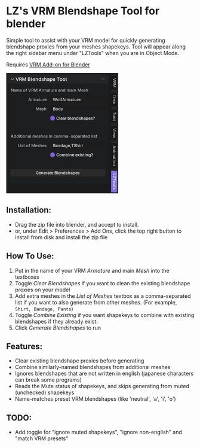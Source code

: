 # LZ's VRM Blendshape Tool for blender

Simple tool to assist with your VRM model for quickly generating blendshape proxies from your meshes shapekeys.
Tool will appear along the right sidebar menu under "LZTools" when you are in Object Mode.

Requires [VRM Add-on for Blender](https://vrm-addon-for-blender.info/en-us/)

![Screenshot of the add on window in blender](example_image.png "VRM Blendshape Tool Example")

## Installation:
- Drag the zip file into blender, and accept to install.
- or, under Edit > Preferences > Add Ons, click the top right button to install from disk and install the zip file

## How To Use:
1. Put in the name of your VRM *Armature* and main *Mesh* into the textboxes
2. Toggle *Clear Blendshapes* if you want to clean the existing blendshape proxies on your model
3. Add extra meshes in the *List of Meshes* textbox as a comma-separated list if you want to also generate from other meshes. (For example, `Shirt, Bandage, Pants`)
4. Toggle *Combine Existing* if you want shapekeys to combine with existing blendshapes if they already exist.
5. Click *Generate Blendshapes* to run

## Features:
- Clear existing blendshape proxies before generating
- Combine similarly-named blendshapes from additional meshes
- Ignores blendshapes that are not written in english (japanese characters can break some programs)
- Reads the Mute status of shapekeys, and skips generating from muted (unchecked) shapekeys
- Name-matches preset VRM blendshapes (like 'neutral', 'a', 'i', 'o')

## TODO:
- Add toggle for "ignore muted shapekeys", "ignore non-english" and "match VRM presets"
